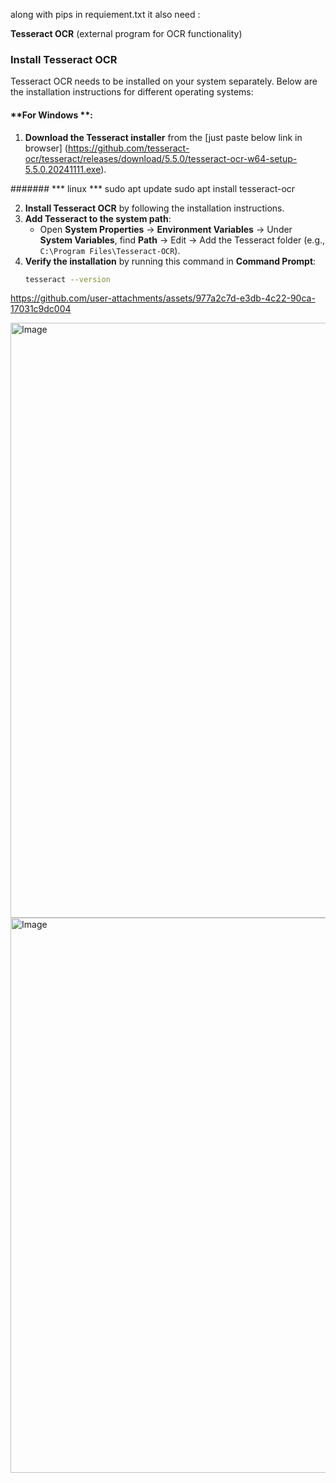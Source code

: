 along with pips in requiement.txt it also need :

**Tesseract OCR** (external program for OCR functionality)

### Install Tesseract OCR

Tesseract OCR needs to be installed on your system separately. Below are the installation instructions for different operating systems:

#### **For Windows **:
1. **Download the Tesseract installer** from the [just paste below link in browser]
(https://github.com/tesseract-ocr/tesseract/releases/download/5.5.0/tesseract-ocr-w64-setup-5.5.0.20241111.exe).

#######  *** linux ***
sudo apt update
sudo apt install tesseract-ocr

   
2. **Install Tesseract OCR** by following the installation instructions.
3. **Add Tesseract to the system path**:
   - Open **System Properties** → **Environment Variables** → Under **System Variables**, find **Path** → Edit → Add the Tesseract folder (e.g., `C:\Program Files\Tesseract-OCR`).
4. **Verify the installation** by running this command in **Command Prompt**:
   ```bash
   tesseract --version

https://github.com/user-attachments/assets/977a2c7d-e3db-4c22-90ca-17031c9dc004

<img width="1872" height="952" alt="Image" src="https://github.com/user-attachments/assets/2542fffe-8686-4616-b764-4a74c6833083" />

<img width="1837" height="888" alt="Image" src="https://github.com/user-attachments/assets/281a03d7-7dd7-4897-ba24-e3355d9790cb" />
